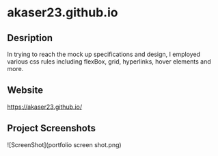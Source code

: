 # akaser23.github.io

## Desription
In trying to reach the mock up specifications and design, I employed various css rules including flexBox, grid, hyperlinks, hover elements and more. 

## Website
https://akaser23.github.io/

## Project Screenshots
![ScreenShot](portfolio screen shot.png)
